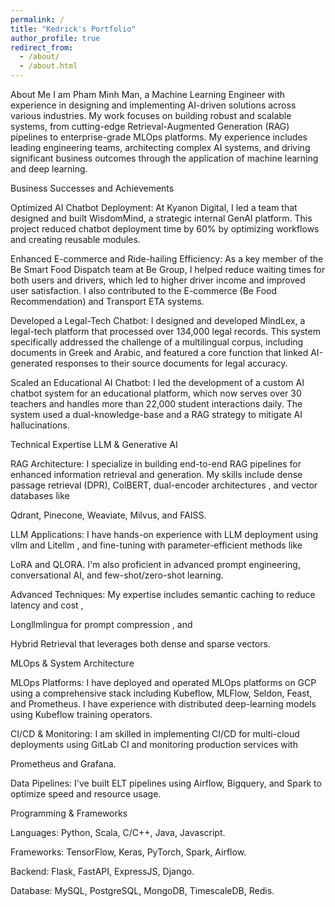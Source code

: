 ```yaml
---
permalink: /
title: "Kedrick's Portfolio"
author_profile: true
redirect_from: 
  - /about/
  - /about.html
---
```


About Me
I am Pham Minh Man, a Machine Learning Engineer with experience in designing and implementing AI-driven solutions across various industries. My work focuses on building robust and scalable systems, from cutting-edge Retrieval-Augmented Generation (RAG) pipelines to enterprise-grade MLOps platforms. My experience includes leading engineering teams, architecting complex AI systems, and driving significant business outcomes through the application of machine learning and deep learning.

Business Successes and Achievements

Optimized AI Chatbot Deployment: At Kyanon Digital, I led a team that designed and built WisdomMind, a strategic internal GenAI platform. This project reduced chatbot deployment time by 60% by optimizing workflows and creating reusable modules.




Enhanced E-commerce and Ride-hailing Efficiency: As a key member of the Be Smart Food Dispatch team at Be Group, I helped reduce waiting times for both users and drivers, which led to higher driver income and improved user satisfaction. I also contributed to the E-commerce (Be Food Recommendation) and Transport ETA systems.




Developed a Legal-Tech Chatbot: I designed and developed MindLex, a legal-tech platform that processed over 134,000 legal records. This system specifically addressed the challenge of a multilingual corpus, including documents in Greek and Arabic, and featured a core function that linked AI-generated responses to their source documents for legal accuracy.






Scaled an Educational AI Chatbot: I led the development of a custom AI chatbot system for an educational platform, which now serves over 30 teachers and handles more than 22,000 student interactions daily. The system used a dual-knowledge-base and a RAG strategy to mitigate AI hallucinations.



Technical Expertise
LLM & Generative AI

RAG Architecture: I specialize in building end-to-end RAG pipelines for enhanced information retrieval and generation. My skills include dense passage retrieval (DPR), ColBERT, dual-encoder architectures , and vector databases like 


Qdrant, Pinecone, Weaviate, Milvus, and FAISS.


LLM Applications: I have hands-on experience with LLM deployment using vllm and Litellm , and fine-tuning with parameter-efficient methods like 

LoRA and QLORA. I'm also proficient in advanced prompt engineering, conversational AI, and few-shot/zero-shot learning.





Advanced Techniques: My expertise includes semantic caching to reduce latency and cost , 

Longllmlingua for prompt compression , and 

Hybrid Retrieval that leverages both dense and sparse vectors.

MLOps & System Architecture

MLOps Platforms: I have deployed and operated MLOps platforms on GCP using a comprehensive stack including Kubeflow, MLFlow, Seldon, Feast, and Prometheus. I have experience with distributed deep-learning models using Kubeflow training operators.





CI/CD & Monitoring: I am skilled in implementing CI/CD for multi-cloud deployments using GitLab CI and monitoring production services with 



Prometheus and Grafana.



Data Pipelines: I've built ELT pipelines using Airflow, Bigquery, and Spark to optimize speed and resource usage.

Programming & Frameworks

Languages: Python, Scala, C/C++, Java, Javascript.



Frameworks: TensorFlow, Keras, PyTorch, Spark, Airflow.



Backend: Flask, FastAPI, ExpressJS, Django.


Database: MySQL, PostgreSQL, MongoDB, TimescaleDB, Redis.